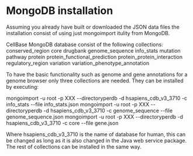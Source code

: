 MongoDB installation
======================

Assuming you already have built or downloaded the JSON data files the installation consist of using just mongoimport itulity from MongoDB.

CellBase MongoDB database consist of the following collections:
conserved_region
core
drugbank
genome_sequence
info_stats
mutation
pathway
protein
protein_functional_prediction
protein_protein_interaction
regulatory_region
variation
variation_phenotype_annotation


To have the basic functionality such as genome and gene annotations for a genome browser only three collections are needed. They can be installed by executing:

  mongoimport -u root -p XXX --directoryperdb -d hsapiens_cdb_v3_3710 -c info_stats --file info_stats.json
  mongoimport -u root -p XXX --directoryperdb -d hsapiens_cdb_v3_3710 -c genome_sequence --file genome_sequence.json
  mongoimport -u root -p XXX --directoryperdb -d hsapiens_cdb_v3_3710 -c core --file gene.json

Where hsapiens_cdb_v3_3710 is the name of database for human, this can be changed as long as it is also changed in the Java web service package. The rest of collections can be installed in the same way.

